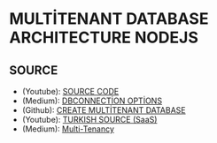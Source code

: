 # MULTİTENANT DATABASE ARCHITECTURE NODEJS

## SOURCE

<ul>
  <li>(Youtube): 
  <a href="https://www.youtube.com/watch?v=mDHuE1R3iPY">
  SOURCE CODE
  </a>
  </li>
  <li>(Medium):
  <a href="https://arunrajeevan.medium.com/understanding-mongoose-connection-options-2b6e73d96de1">
  DBCONNECTİON OPTİONS
  </a>
  </li>
  <li>(Github):
  <a href="https://github.com/deye9/node-multi-tenant">
  CREATE MULTİTENANT DATABASE 
  </a>
  </li>
  <li>(Youtube):
  <a href="https://www.youtube.com/watch?v=i4EsP1cN64g">
  TURKISH SOURCE (SaaS)
  </a>
  </li>
  <li>(Medium):
    <a href="https://medium.com/geekculture/building-a-multi-tenant-app-with-nodejs-mongodb-ec9b5be6e737">
      Multi-Tenancy
    </a>
  </li>
</ul>
